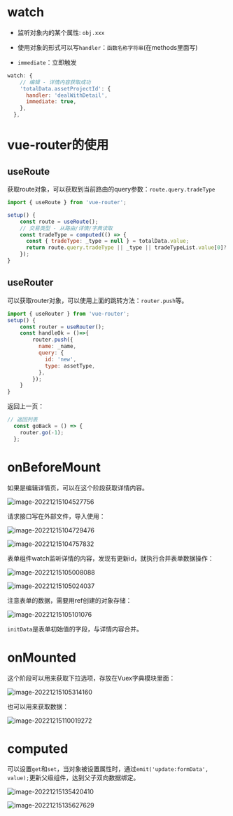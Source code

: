 # watch

- 监听对象内的某个属性: `obj.xxx`

- 使用对象的形式可以写`handler`：`函数名称字符串`(在methods里面写)
- `immediate`：立即触发

```js
watch: {
    // 编辑 - 详情内容获取成功
    'totalData.assetProjectId': {
      handler: 'dealWithDetail',
      immediate: true,
    },
  },
```

# vue-router的使用

## useRoute

获取route对象，可以获取到当前路由的query参数：`route.query.tradeType`

```js
import { useRoute } from 'vue-router';

setup() {
    const route = useRoute();
    // 交易类型 - 从路由/详情/字典读取
    const tradeType = computed(() => {
      const { tradeType: _type = null } = totalData.value;
      return route.query.tradeType || _type || tradeTypeList.value[0]?.itemCode || '';
    });
}
```

## useRouter

可以获取router对象，可以使用上面的跳转方法：`router.push`等。

```js
import { useRouter } from 'vue-router';
setup() {
	const router = useRouter();
    const handleOk = ()=>{
        router.push({
          name: _name,
          query: {
            id: 'new',
            type: assetType,
          },
        });
    }
}
```

返回上一页：

```js
// 返回列表
  const goBack = () => {
    router.go(-1);
  };
```



# onBeforeMount

如果是编辑详情页，可以在这个阶段获取详情内容。

![image-20221215104527756](https://f.pz.al/pzal/2022/12/15/d25004641602e.png)

请求接口写在外部文件，导入使用：

![image-20221215104729476](https://f.pz.al/pzal/2022/12/15/1650b64277844.png)

![image-20221215104757832](https://f.pz.al/pzal/2022/12/15/3df2476ce8e19.png)

表单组件watch监听详情的内容，发现有更新id，就执行合并表单数据操作：

![image-20221215105008088](https://f.pz.al/pzal/2022/12/15/4a55a0ba63068.png)

![image-20221215105024037](https://f.pz.al/pzal/2022/12/15/99e28f1b49660.png)

注意表单的数据，需要用ref创建的对象存储：

![image-20221215105101076](https://f.pz.al/pzal/2022/12/15/81238e7cd482f.png)

`initData`是表单初始值的字段，与详情内容合并。

# onMounted

这个阶段可以用来获取下拉选项，存放在Vuex字典模块里面：

![image-20221215105314160](https://f.pz.al/pzal/2022/12/15/4b2819879d5a3.png)

也可以用来获取数据：

![image-20221215110019272](https://f.pz.al/pzal/2022/12/15/1cfbc594e393b.png)

# computed

可以设置`get`和`set`，当对象被设置属性时，通过`emit('update:formData', value);`更新父级组件，达到父子双向数据绑定。

![image-20221215135420410](https://f.pz.al/pzal/2022/12/15/c3984f6870a06.png)

![image-20221215135627629](https://f.pz.al/pzal/2022/12/15/940f271e7c574.png)